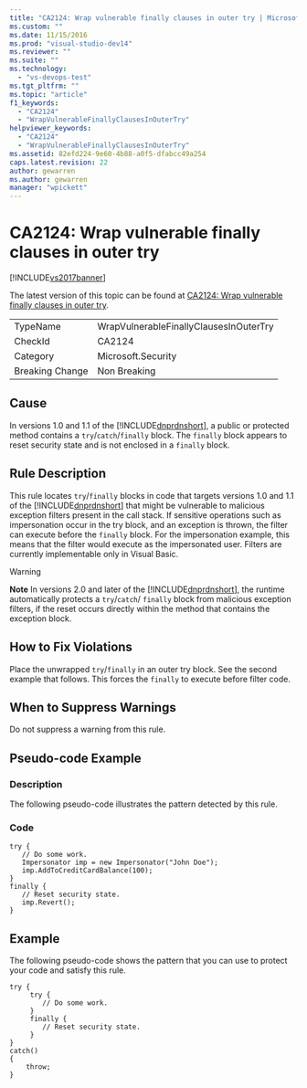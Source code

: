 ```yaml
---
title: "CA2124: Wrap vulnerable finally clauses in outer try | Microsoft Docs"
ms.custom: ""
ms.date: 11/15/2016
ms.prod: "visual-studio-dev14"
ms.reviewer: ""
ms.suite: ""
ms.technology:
  - "vs-devops-test"
ms.tgt_pltfrm: ""
ms.topic: "article"
f1_keywords:
  - "CA2124"
  - "WrapVulnerableFinallyClausesInOuterTry"
helpviewer_keywords:
  - "CA2124"
  - "WrapVulnerableFinallyClausesInOuterTry"
ms.assetid: 82efd224-9e60-4b88-a0f5-dfabcc49a254
caps.latest.revision: 22
author: gewarren
ms.author: gewarren
manager: "wpickett"
---
```

# CA2124: Wrap vulnerable finally clauses in outer try
[!INCLUDE[vs2017banner](../includes/vs2017banner.md)]

The latest version of this topic can be found at [CA2124: Wrap vulnerable finally clauses in outer try](https://docs.microsoft.com/visualstudio/code-quality/ca2124-wrap-vulnerable-finally-clauses-in-outer-try).

|||
|-|-|
|TypeName|WrapVulnerableFinallyClausesInOuterTry|
|CheckId|CA2124|
|Category|Microsoft.Security|
|Breaking Change|Non Breaking|

## Cause
 In versions 1.0 and 1.1 of the [!INCLUDE[dnprdnshort](../includes/dnprdnshort-md.md)], a public or protected method contains a `try`/`catch`/`finally` block. The `finally` block appears to reset security state and is not enclosed in a `finally` block.

## Rule Description
 This rule locates `try`/`finally` blocks in code that targets versions 1.0 and 1.1 of the [!INCLUDE[dnprdnshort](../includes/dnprdnshort-md.md)] that might be vulnerable to malicious exception filters present in the call stack. If sensitive operations such as impersonation occur in the try block, and an exception is thrown, the filter can execute before the `finally` block. For the impersonation example, this means that the filter would execute as the impersonated user. Filters are currently implementable only in Visual Basic.

> [!WARNING]
>  **Note** In versions 2.0 and later of the [!INCLUDE[dnprdnshort](../includes/dnprdnshort-md.md)], the runtime automatically protects a `try`/`catch`/ `finally` block from malicious exception filters, if the reset occurs directly within the method that contains the exception block.

## How to Fix Violations
 Place the unwrapped `try`/`finally` in an outer try block. See the second example that follows. This forces the `finally` to execute before filter code.

## When to Suppress Warnings
 Do not suppress a warning from this rule.

## Pseudo-code Example

### Description
 The following pseudo-code illustrates the pattern detected by this rule.

### Code

```
try {
   // Do some work.
   Impersonator imp = new Impersonator("John Doe");
   imp.AddToCreditCardBalance(100);
}
finally {
   // Reset security state.
   imp.Revert();
}
```

## Example
 The following pseudo-code shows the pattern that you can use to protect your code and satisfy this rule.

```
try {
     try {
        // Do some work.
     }
     finally {
        // Reset security state.
     }
}
catch()
{
    throw;
}
```



